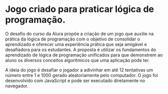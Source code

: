 # Jogo criado para praticar lógica de programação.
O desafio do curso da Alura propõe a criação de um jogo que auxilie na prática da lógica de programação com o objetivo de consolidar o 
aprendizado e oferecer uma experiência prática que seja amigável e desafiadora para os estudantes. A proposta é utilizar os fundamentos 
do aprendizado de lógica de programação unificados para que demonstrem ao aluno os diversos conceitos algorítmicos que uma aplicação pode ter.

A ideia do jogo é desafiar o jogador a adivinhar em até 12 tentativas um número entre 1 e 1000 gerado aleatoriamente pelo computador. O jogo 
foi desenvolvido com JavaScript e pode ser executado diretamente no navegador.




